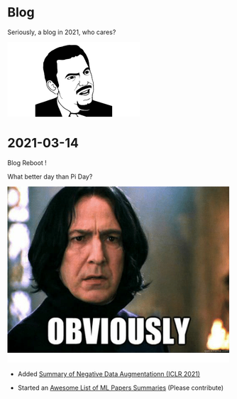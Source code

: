 
# Blog

Seriously, a blog in 2021, who cares? 

![seriously_meme](images/seriously_meme.png)



# 2021-03-14 

Blog Reboot ! 

What better day than Pi Day? 



![obviously_meme](images/obviously_meme.png)

- Added [Summary of Negative Data Augmentationn (ICLR 2021)](https://github.com/NicolaBernini/PaperAnalysis_ICLR2021_NegativeDataAugmentation)

- Started an [Awesome List of ML Papers Summaries](https://github.com/NicolaBernini/AwesomeMLPapersSummaries) (Please contribute)



